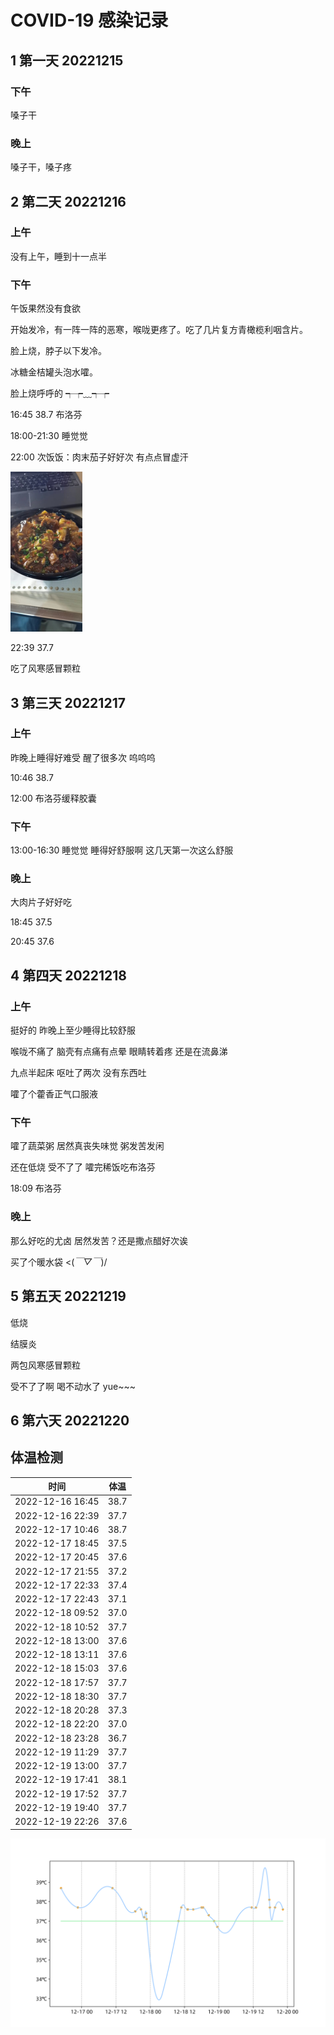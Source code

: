 # COVID-19 感染记录

## 1 第一天 20221215

### 下午

嗓子干

### 晚上

嗓子干，嗓子疼

## 2 第二天 20221216

### 上午

没有上午，睡到十一点半

### 下午

午饭果然没有食欲

开始发冷，有一阵一阵的恶寒，喉咙更疼了。吃了几片复方青橄榄利咽含片。

脸上烧，脖子以下发冷。

冰糖金桔罐头泡水嚯。

脸上烧呼呼的 ┭┮﹏┭┮

16:45 38.7 布洛芬

18:00-21:30 睡觉觉

22:00 次饭饭：肉末茄子好好次  有点点冒虚汗

<img src="assets/pic.jpg" alt="78058a8aababec79a1d6c1da709e111" style="zoom:25%;" />

22:39 37.7

吃了风寒感冒颗粒

## 3 第三天 20221217

### 上午

昨晚上睡得好难受 醒了很多次 呜呜呜

10:46 38.7

12:00 布洛芬缓释胶囊

### 下午

13:00-16:30 睡觉觉 睡得好舒服啊 这几天第一次这么舒服

### 晚上

大肉片子好好吃

18:45 37.5

20:45 37.6

## 4 第四天 20221218

### 上午

挺好的 昨晚上至少睡得比较舒服

喉咙不痛了 脑壳有点痛有点晕 眼睛转着疼 还是在流鼻涕

九点半起床 呕吐了两次 没有东西吐

嚯了个藿香正气口服液

### 下午

嚯了蔬菜粥 居然真丧失味觉 粥发苦发闲

还在低烧 受不了了 嚯完稀饭吃布洛芬

18:09 布洛芬

### 晚上

那么好吃的尤卤 居然发苦？还是撒点醋好次诶

买了个暖水袋 <(*￣▽￣*)/

## 5 第五天 20221219

低烧

结膜炎

两包风寒感冒颗粒

受不了了啊 喝不动水了 yue~~~

## 6 第六天 20221220





## 体温检测

|       时间       | 体温 |
| :--------------: | :--: |
| 2022-12-16 16:45 | 38.7 |
| 2022-12-16 22:39 | 37.7 |
| 2022-12-17 10:46 | 38.7 |
| 2022-12-17 18:45 | 37.5 |
| 2022-12-17 20:45 | 37.6 |
| 2022-12-17 21:55 | 37.2 |
| 2022-12-17 22:33 | 37.4 |
| 2022-12-17 22:43 | 37.1 |
| 2022-12-18 09:52 | 37.0 |
| 2022-12-18 10:52 | 37.7 |
| 2022-12-18 13:00 | 37.6 |
| 2022-12-18 13:11 | 37.6 |
| 2022-12-18 15:03 | 37.6 |
| 2022-12-18 17:57 | 37.7 |
| 2022-12-18 18:30 | 37.7 |
| 2022-12-18 20:28 | 37.3 |
| 2022-12-18 22:20 | 37.0 |
| 2022-12-18 23:28 | 36.7 |
| 2022-12-19 11:29 | 37.7 |
| 2022-12-19 13:00 | 37.7 |
| 2022-12-19 17:41 | 38.1 |
| 2022-12-19 17:52 | 37.7 |
| 2022-12-19 19:40 | 37.7 |
| 2022-12-19 22:26 | 37.6 |

<img src="./pic.svg" alt="pic" style="zoom:200%;" />

